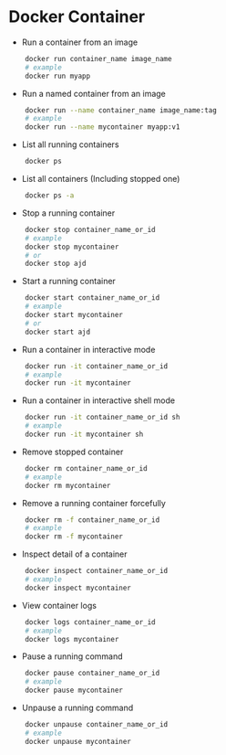 # Docker Container
- Run a container from an image
```bash
    docker run container_name image_name
    # example
    docker run myapp
```
- Run a named container from an image
```bash
    docker run --name container_name image_name:tag
    # example
    docker run --name mycontainer myapp:v1
```
- List all running containers
```bash
    docker ps
```
- List all containers (Including stopped one)
```bash
    docker ps -a
```
- Stop a running container
```bash
    docker stop container_name_or_id
    # example
    docker stop mycontainer
    # or 
    docker stop ajd
```
- Start a running container
```bash
    docker start container_name_or_id
    # example
    docker start mycontainer
    # or 
    docker start ajd
```
- Run a container in interactive mode
```bash
    docker run -it container_name_or_id
    # example 
    docker run -it mycontainer
```
- Run a container in interactive shell mode
```bash
    docker run -it container_name_or_id sh
    # example 
    docker run -it mycontainer sh
```
- Remove stopped container
```bash
    docker rm container_name_or_id
    # example
    docker rm mycontainer
```
- Remove a running container forcefully
```bash
    docker rm -f container_name_or_id
    # example
    docker rm -f mycontainer
```
- Inspect detail of a container
```bash
    docker inspect container_name_or_id
    # example
    docker inspect mycontainer
```
- View container logs
```bash
    docker logs container_name_or_id
    # example
    docker logs mycontainer
``` 
- Pause a running command
```bash
    docker pause container_name_or_id
    # example
    docker pause mycontainer
```
- Unpause a running command
```bash
    docker unpause container_name_or_id
    # example
    docker unpause mycontainer
```